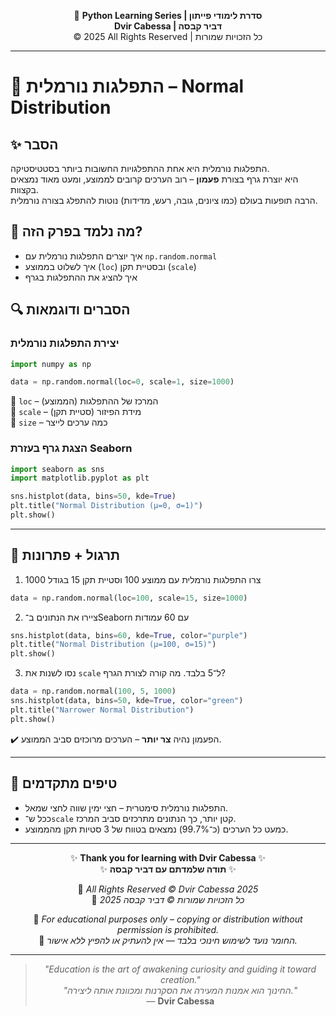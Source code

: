 <!-- DC_HEADER_START -->
<div align="center">

🐍 **Python Learning Series | סדרת לימודי פייתון**  
**Dvir Cabessa | דביר קבסה**  
© 2025 All Rights Reserved | כל הזכויות שמורות

</div>

---
<!-- DC_HEADER_END -->

# 📘 התפלגות נורמלית – Normal Distribution

## ✨ הסבר

התפלגות נורמלית היא אחת ההתפלגויות החשובות ביותר בסטטיסטיקה.  
היא יוצרת גרף בצורת **פעמון** – רוב הערכים קרובים לממוצע, ומעט מאוד נמצאים בקצוות.  
הרבה תופעות בעולם (כמו ציונים, גובה, רעש, מדידות) נוטות להתפלג בצורה נורמלית.

## 🧠 מה נלמד בפרק הזה?
- איך יוצרים התפלגות נורמלית עם `np.random.normal`
- איך לשלוט בממוצע (`loc`) ובסטיית תקן (`scale`)
- איך להציג את ההתפלגות בגרף

## 🔍 הסברים ודוגמאות

### יצירת התפלגות נורמלית
```python
import numpy as np

data = np.random.normal(loc=0, scale=1, size=1000)
```

🔸 `loc` – המרכז של ההתפלגות (הממוצע)  
🔸 `scale` – מידת הפיזור (סטיית תקן)  
🔸 `size` – כמה ערכים לייצר

### הצגת גרף בעזרת Seaborn
```python
import seaborn as sns
import matplotlib.pyplot as plt

sns.histplot(data, bins=50, kde=True)
plt.title("Normal Distribution (μ=0, σ=1)")
plt.show()
```

---

## 🧪 תרגול + פתרונות

1. צרו התפלגות נורמלית עם ממוצע 100 וסטיית תקן 15 בגודל 1000
```python
data = np.random.normal(loc=100, scale=15, size=1000)
```

2. ציירו את הנתונים ב־Seaborn עם 60 עמודות
```python
sns.histplot(data, bins=60, kde=True, color="purple")
plt.title("Normal Distribution (μ=100, σ=15)")
plt.show()
```

3. נסו לשנות את `scale` ל־5 בלבד. מה קורה לצורת הגרף?
```python
data = np.random.normal(100, 5, 1000)
sns.histplot(data, bins=50, kde=True, color="green")
plt.title("Narrower Normal Distribution")
plt.show()
```
✔️ הפעמון נהיה **צר יותר** – הערכים מרוכזים סביב הממוצע.

---

## 💬 טיפים מתקדמים

* התפלגות נורמלית סימטרית – חצי ימין שווה לחצי שמאל.
* ככל ש־`scale` קטן יותר, כך הנתונים מתרכזים סביב המרכז.
* כמעט כל הערכים (כ־99.7%) נמצאים בטווח של 3 סטיות תקן מהממוצע.

<!-- DC_FOOTER_START -->
---

<div align="center">

✨ **Thank you for learning with Dvir Cabessa** ✨  
✨ **תודה שלמדתם עם דביר קבסה** ✨  

📘 *All Rights Reserved © Dvir Cabessa 2025*  
📘 *כל הזכויות שמורות © דביר קבסה 2025*  

🔗 *For educational purposes only – copying or distribution without permission is prohibited.*  
🔗 *החומר נועד לשימוש חינוכי בלבד — אין להעתיק או להפיץ ללא אישור.*

---

> _"Education is the art of awakening curiosity and guiding it toward creation."_  
> _"החינוך הוא אמנות המעירה את הסקרנות ומכוונת אותה ליצירה."_  
> — **Dvir Cabessa**

</div>
<!-- DC_FOOTER_END -->

